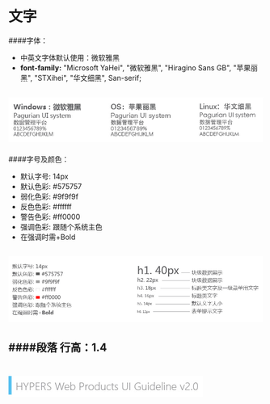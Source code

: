 # 文字

####字体：
 * 中英文字体默认使用：微软雅黑
 * **font-family:** "Microsoft YaHei", "微软雅黑", "Hiragino Sans GB", "苹果丽黑", "STXihei", "华文细黑", San-serif;

![Alt text](../image/UI-Standar-LUXURY-04-1.jpg)
---
####字号及颜色：
 * 默认字号: 14px
 * 默认色彩:     #575757
 * 弱化色彩:     #9f9f9f
 * 反色色彩:     #ffffff
 * 警告色彩:     #ff0000
 * 强调色彩: 跟随个系统主色
 * 在强调时需+Bold

![Alt text](../image/UI-Standar-LUXURY-04-2.jpg)
---
####段落
行高：1.4
<br>
<br>
---
![mark logo](../image/UI-Standar-V.jpg)
